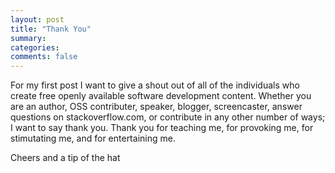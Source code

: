 ```yaml
---
layout: post
title: "Thank You"
summary: 
categories: 
comments: false
---
```


For my first post I want to give a shout out of all of the individuals who create free openly available software development content.
Whether you are an author, OSS contributer, speaker, blogger, screencaster, answer questions on stackoverflow.com, or contribute in any other number of ways; I want to say thank you. 
Thank you for teaching me, for provoking me, for stimutating me, and for entertaining me.

Cheers and a tip of the hat